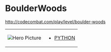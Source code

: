 # BoulderWoods 

http://codecombat.com/play/level/boulder-woods
<table>
<tr>
<td>

![Hero Picture](hero.png?raw=true "Hero Picture")

</td>
<td>
<ul>
<li>

[PYTHON](BoulderWoods.py)

</li>
</td>
</tr>
<table>